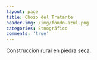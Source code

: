```yaml
---
layout: page
title: Chozo del Tratante
header-img: /img/fondo-azul.png
categories: Etnográfico
comments: 'true'
---
```



Construcción rural en piedra seca.

<div class="photos">
</div>
